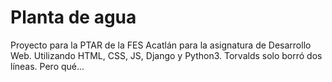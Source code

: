 # Planta de agua

Proyecto para la PTAR de la FES Acatlán para la asignatura de Desarrollo Web.
Utilizando HTML, CSS, JS, Django y Python3.
Torvalds solo borró dos líneas. Pero qué...

